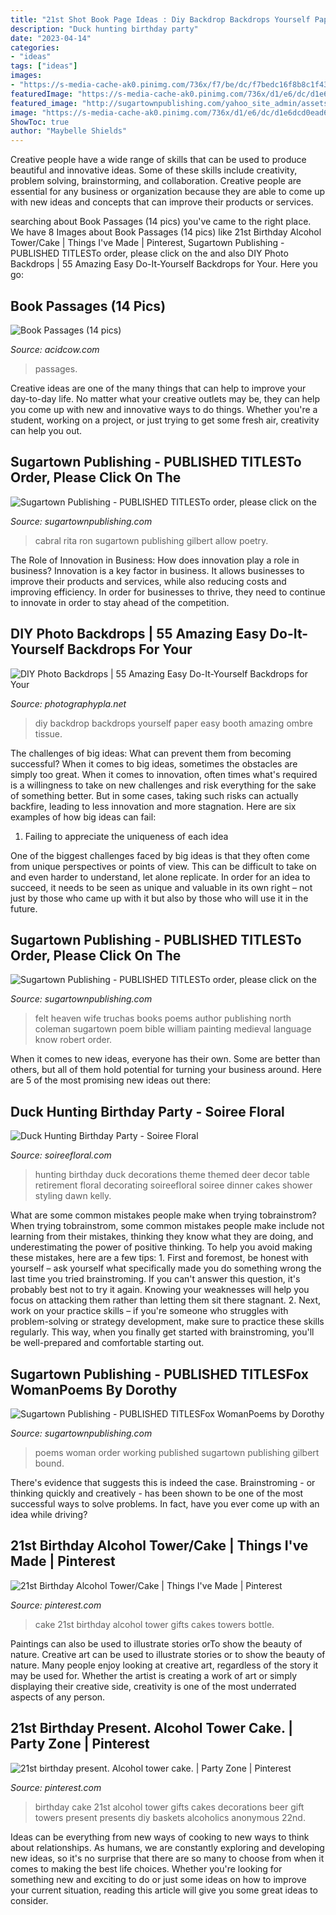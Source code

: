 ```yaml
---
title: "21st Shot Book Page Ideas : Diy Backdrop Backdrops Yourself Paper Easy Booth Amazing Ombre Tissue"
description: "Duck hunting birthday party"
date: "2023-04-14"
categories:
- "ideas"
tags: ["ideas"]
images:
- "https://s-media-cache-ak0.pinimg.com/736x/f7/be/dc/f7bedc16f8b8c1f4321340d2edac1cce.jpg"
featuredImage: "https://s-media-cache-ak0.pinimg.com/736x/d1/e6/dc/d1e6dcd0ead60f49975bb7a79f84894a.jpg"
featured_image: "http://sugartownpublishing.com/yahoo_site_admin/assets/images/1b_Author_photo_Ron_Cabral.63113149_std.jpg"
image: "https://s-media-cache-ak0.pinimg.com/736x/d1/e6/dc/d1e6dcd0ead60f49975bb7a79f84894a.jpg"
ShowToc: true
author: "Maybelle Shields"
---
```



Creative people have a wide range of skills that can be used to produce beautiful and innovative ideas. Some of these skills include creativity, problem solving, brainstorming, and collaboration. Creative people are essential for any business or organization because they are able to come up with new ideas and concepts that can improve their products or services.

	

		
searching about Book Passages (14 pics) you've came to the right place. We have 8 Images about Book Passages (14 pics) like 21st Birthday Alcohol Tower/Cake | Things I&#039;ve Made | Pinterest, Sugartown Publishing - PUBLISHED TITLESTo order, please click on the and also DIY Photo Backdrops | 55 Amazing Easy Do-It-Yourself Backdrops for Your. Here you go:
		
    
## Book Passages (14 Pics)

<img loading=lazy src="https://cdn.acidcow.com/pics/20131002/book_passages_that_stick_with_you_long_after_you_read_them_13.jpg" onerror="this.onerror=null;this.src='https://tse3.mm.bing.net/th?id=OIP.TuO724KobyOF29Ojyll5MAHaFH&amp;pid=15.1';" alt="Book Passages (14 pics)">

_Source: acidcow.com_

>passages. 

	

Creative ideas are one of the many things that can help to improve your day-to-day life. No matter what your creative outlets may be, they can help you come up with new and innovative ways to do things. Whether you're a student, working on a project, or just trying to get some fresh air, creativity can help you out.

    
## Sugartown Publishing - PUBLISHED TITLESTo Order, Please Click On The

<img loading=lazy src="http://sugartownpublishing.com/yahoo_site_admin/assets/images/1b_Author_photo_Ron_Cabral.63113149_std.jpg" onerror="this.onerror=null;this.src='https://tse3.mm.bing.net/th?id=OIP.KPuxpa3iDx0h8TYj5KzAhQAAAA&amp;pid=15.1';" alt="Sugartown Publishing - PUBLISHED TITLESTo order, please click on the">

_Source: sugartownpublishing.com_

>cabral rita ron sugartown publishing gilbert allow poetry. 

	

The Role of Innovation in Business: How does innovation play a role in business?
Innovation is a key factor in business. It allows businesses to improve their products and services, while also reducing costs and improving efficiency. In order for businesses to thrive, they need to continue to innovate in order to stay ahead of the competition.

    
## DIY Photo Backdrops | 55 Amazing Easy Do-It-Yourself Backdrops For Your

<img loading=lazy src="http://ppimgs.s3.amazonaws.com/diy-43.jpg" onerror="this.onerror=null;this.src='https://tse3.mm.bing.net/th?id=OIP.V24EdQywq9jfb0uOyl68aAHaLJ&amp;pid=15.1';" alt="DIY Photo Backdrops | 55 Amazing Easy Do-It-Yourself Backdrops for Your">

_Source: photographypla.net_

>diy backdrop backdrops yourself paper easy booth amazing ombre tissue. 

	

The challenges of big ideas: What can prevent them from becoming successful?
When it comes to big ideas, sometimes the obstacles are simply too great. When it comes to innovation, often times what's required is a willingness to take on new challenges and risk everything for the sake of something better. But in some cases, taking such risks can actually backfire, leading to less innovation and more stagnation. Here are six examples of how big ideas can fail:
1) Failing to appreciate the uniqueness of each idea

One of the biggest challenges faced by big ideas is that they often come from unique perspectives or points of view. This can be difficult to take on and even harder to understand, let alone replicate. In order for an idea to succeed, it needs to be seen as unique and valuable in its own right – not just by those who came up with it but also by those who will use it in the future.

    
## Sugartown Publishing - PUBLISHED TITLESTo Order, Please Click On The

<img loading=lazy src="http://sugartownpublishing.com/yahoo_site_admin/assets/images/Truchas-cover-for-Jannie-sm.26103416_std.jpg" onerror="this.onerror=null;this.src='https://tse1.mm.bing.net/th?id=OIP.7fYV5R1AzjuJkmGAX3cpXAAAAA&amp;pid=15.1';" alt="Sugartown Publishing - PUBLISHED TITLESTo order, please click on the">

_Source: sugartownpublishing.com_

>felt heaven wife truchas books poems author publishing north coleman sugartown poem bible william painting medieval language know robert order. 

	

When it comes to new ideas, everyone has their own. Some are better than others, but all of them hold potential for turning your business around. Here are 5 of the most promising new ideas out there: 

    
## Duck Hunting Birthday Party - Soiree Floral

<img loading=lazy src="http://soireefloral.com/wp-content/uploads/2012/08/duckroom1.jpg" onerror="this.onerror=null;this.src='https://tse2.mm.bing.net/th?id=OIP.iovqAAhYOaDOS3sXeP8JIwHaFj&amp;pid=15.1';" alt="Duck Hunting Birthday Party - Soiree Floral">

_Source: soireefloral.com_

>hunting birthday duck decorations theme themed deer decor table retirement floral decorating soireefloral soiree dinner cakes shower styling dawn kelly. 

	

What are some common mistakes people make when trying tobrainstrom?
When trying tobrainstrom, some common mistakes people make include not learning from their mistakes, thinking they know what they are doing, and underestimating the power of positive thinking. To help you avoid making these mistakes, here are a few tips: 1. First and foremost, be honest with yourself – ask yourself what specifically made you do something wrong the last time you tried brainstroming. If you can't answer this question, it's probably best not to try it again. Knowing your weaknesses will help you focus on attacking them rather than letting them sit there stagnant. 2. Next, work on your practice skills – if you're someone who struggles with problem-solving or strategy development, make sure to practice these skills regularly. This way, when you finally get started with brainstroming, you'll be well-prepared and comfortable starting out. 
    
## Sugartown Publishing - PUBLISHED TITLESFox WomanPoems By Dorothy

<img loading=lazy src="http://sugartownpublishing.com/yahoo_site_admin/assets/images/cover18b_sm.203195125_std.jpg" onerror="this.onerror=null;this.src='https://tse2.mm.bing.net/th?id=OIP.5YqEeUexpmd309gQJYlZjQAAAA&amp;pid=15.1';" alt="Sugartown Publishing - PUBLISHED TITLESFox WomanPoems by Dorothy">

_Source: sugartownpublishing.com_

>poems woman order working published sugartown publishing gilbert bound. 

	

There's evidence that suggests this is indeed the case. Brainstroming - or thinking quickly and creatively - has been shown to be one of the most successful ways to solve problems. In fact, have you ever come up with an idea while driving?

    
## 21st Birthday Alcohol Tower/Cake | Things I&#039;ve Made | Pinterest

<img loading=lazy src="https://s-media-cache-ak0.pinimg.com/736x/d1/e6/dc/d1e6dcd0ead60f49975bb7a79f84894a.jpg" onerror="this.onerror=null;this.src='https://tse2.mm.bing.net/th?id=OIP.4bs23GKSWAoLq2U_Evp3wAHaJ3&amp;pid=15.1';" alt="21st Birthday Alcohol Tower/Cake | Things I&#039;ve Made | Pinterest">

_Source: pinterest.com_

>cake 21st birthday alcohol tower gifts cakes towers bottle. 

	

Paintings can also be used to illustrate stories orTo show the beauty of nature.
Creative art can be used to illustrate stories or to show the beauty of nature. Many people enjoy looking at creative art, regardless of the story it may be used for. Whether the artist is creating a work of art or simply displaying their creative side, creativity is one of the most underrated aspects of any person.

    
## 21st Birthday Present. Alcohol Tower Cake. | Party Zone | Pinterest

<img loading=lazy src="https://s-media-cache-ak0.pinimg.com/736x/f7/be/dc/f7bedc16f8b8c1f4321340d2edac1cce.jpg" onerror="this.onerror=null;this.src='https://tse2.mm.bing.net/th?id=OIP.MEv8XlRQ6ssNduPftP7ZbQHaJ3&amp;pid=15.1';" alt="21st birthday present. Alcohol tower cake. | Party Zone | Pinterest">

_Source: pinterest.com_

>birthday cake 21st alcohol tower gifts cakes decorations beer gift towers present presents diy baskets alcoholics anonymous 22nd. 

	

Ideas can be everything from new ways of cooking to new ways to think about relationships. As humans, we are constantly exploring and developing new ideas, so it's no surprise that there are so many to choose from when it comes to making the best life choices. Whether you're looking for something new and exciting to do or just some ideas on how to improve your current situation, reading this article will give you some great ideas to consider.

